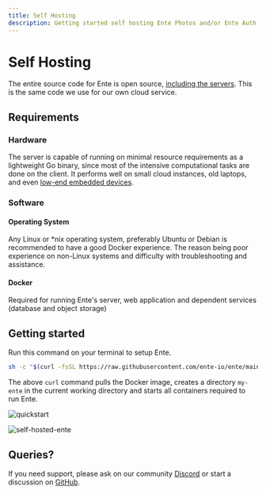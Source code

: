 ```yaml
---
title: Self Hosting
description: Getting started self hosting Ente Photos and/or Ente Auth
---
```


# Self Hosting

The entire source code for Ente is open source,
[including the servers](https://ente.io/blog/open-sourcing-our-server/). This is
the same code we use for our own cloud service.

## Requirements

### Hardware

The server is capable of running on minimal resource requirements as a
lightweight Go binary, since most of the intensive computational tasks are done
on the client. It performs well on small cloud instances, old laptops, and even
[low-end embedded devices](https://github.com/ente-io/ente/discussions/594).

### Software

#### Operating System

Any Linux or \*nix operating system, preferably Ubuntu or Debian is recommended
to have a good Docker experience. The reason being poor experience on non-Linux
systems and difficulty with troubleshooting and assistance.

#### Docker

Required for running Ente's server, web application and dependent services
(database and object storage)

## Getting started

Run this command on your terminal to setup Ente.

```sh
sh -c "$(curl -fsSL https://raw.githubusercontent.com/ente-io/ente/main/server/quickstart.sh)"
```

The above `curl` command pulls the Docker image, creates a directory `my-ente`
in the current working directory and starts all containers required to run Ente.

![quickstart](/quickstart.png)

![self-hosted-ente](/web-app.webp)

## Queries?

If you need support, please ask on our community
[Discord](https://ente.io/discord) or start a discussion on
[GitHub](https://github.com/ente-io/ente/discussions/).
